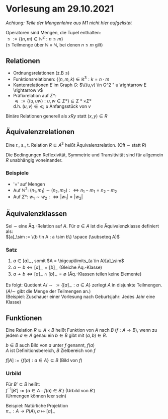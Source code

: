 # Vorlesung am 29.10.2021
*Achtung: Teile der Mengenlehre aus M1 nicht hier aufgelistet*  

Operatoren sind Mengen, die Tupel enthalten:  
$\le := \{(n,m) \in \mathbb{N}^2 : n \le m\}$  
($\le$ Teilmenge über $\mathbb{N} \times \mathbb{N}$, bei denen $n \le m$ gilt)


## Relationen
- Ordnungsrelationen (z.B $\le$)
- Funktionsrelationen: $\{(n,m,k) \in \mathbb{R}^3 : k = n \cdot m$
- Kantenrelationen $E$ im Graph $G$:
  $\{(u,v) \in G^2 " u \rightarrow E \rightarrow v$
- Präfixrelation auf $\Sigma*$:  
  $\preccurlyeq := \{(u,uw) : u, w \in \Sigma*\} \subseteq \Sigma* \times \Sigma*$  
  d.h. $(u,v) \in \preccurlyeq$; $u$ Anfangsstück von $v$

Binäre Relationen generell als $x R y$ statt $(x,y) \in R$


## Äquivalenzrelationen
Eine r., s., t. Relation $R \subseteq A^2$ heißt Äquivalenzrelation.
(Oft $\sim$ statt $R$)

Die Bedingungen Reflexivität, Symmetrie und Transitivität sind für allgemein
$R$ unabhängig voneinander.

### Beispiele
- '$=$' auf Mengen
- Auf $\mathbb{N}^2$: $(n_1,m_1) \sim (n_2,m_2) :\iff n_1 - m_1 = n_2 - m_2$  
- Auf $\Sigma*$: $w_1 \sim w_2 :\iff |w_1| = |w_2|$


## Äquivalenzklassen
Sei $\sim$ eine Äq.-Relation auf $A$. Für $a \in A$ ist die Äquivalenzklasse
definiert als:  
$[a]_\sim := \{b \in A : a \sim b\} \space (\subseteq A)$

### Satz
1. $a \in [a]_\sim$, somit $A = \bigcup\limits_{a \in A}[a]_\sim$
2. $a \sim b \iff [a]_\sim = [b]_\sim$ (Gleiche Äq.-Klasse)
3. $a \not\sim b \iff [a]_\sim \cap [b]_\sim = \emptyset$
   (Äq.-Klassen teilen keine Elemente)

Es folgt: Quotient $A / \sim := \{[a]_\sim : a \in A \}$ zerlegt $A$ in
disjunkte Teilmengen. ($A / \sim$ gibt die Menge der Teilmengen an.)  
(Beispiel: Zuschauer einer Vorlesung nach Geburtsjahr: Jedes Jahr eine Klasse)


## Funktionen
Eine Relation $R \subseteq A \times B$ heißt Funktion von $A$ nach $B$
($f: A \rightarrow B$), wenn zu jedem $a \in A$ genau ein $b \in B$ gibt mit
$(a, b) \in R$.

$b \in B$ auch Bild von $a$ unter $f$ genannt, $f(a)$  
$A$ ist Definitionsbereich, $B$ Zielbereich von $f$

$f[A] := \{ f(a) : a \in A \} \subseteq B$ (Bild von $f$)

### Urbild
Für $B' \subseteq B$ heißt:  
$f^{-1}[B'] := \{a \in A : f(a) \in B' \}$ (Urbild von $B'$)  
(Urmengen können leer sein)

Beispiel: Natürliche Projektion  
$\pi_\sim: A \rightarrow P(A), a \mapsto [a]_\sim$
